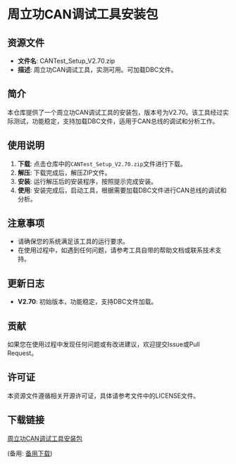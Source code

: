 # 周立功CAN调试工具安装包

## 资源文件
- **文件名**: CANTest_Setup_V2.70.zip
- **描述**: 周立功CAN调试工具，实测可用。可加载DBC文件。

## 简介
本仓库提供了一个周立功CAN调试工具的安装包，版本号为V2.70。该工具经过实际测试，功能稳定，支持加载DBC文件，适用于CAN总线的调试和分析工作。

## 使用说明
1. **下载**: 点击仓库中的`CANTest_Setup_V2.70.zip`文件进行下载。
2. **解压**: 下载完成后，解压ZIP文件。
3. **安装**: 运行解压后的安装程序，按照提示完成安装。
4. **使用**: 安装完成后，启动工具，根据需要加载DBC文件进行CAN总线的调试和分析。

## 注意事项
- 请确保您的系统满足该工具的运行要求。
- 在使用过程中，如遇到任何问题，请参考工具自带的帮助文档或联系技术支持。

## 更新日志
- **V2.70**: 初始版本，功能稳定，支持DBC文件加载。

## 贡献
如果您在使用过程中发现任何问题或有改进建议，欢迎提交Issue或Pull Request。

## 许可证
本资源文件遵循相关开源许可证，具体请参考文件中的LICENSE文件。

## 下载链接
[周立功CAN调试工具安装包](https://pan.quark.cn/s/f3244dfe69d7) 

(备用: [备用下载](https://pan.baidu.com/s/1TRuQlbXzJcRK6M-ewwmj9Q?pwd=1234))
